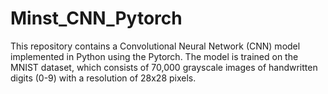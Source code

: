# Minst_CNN_Pytorch
This repository contains a Convolutional Neural Network (CNN) model implemented in Python using the Pytorch. The model is trained on the MNIST dataset, which consists of 70,000 grayscale images of handwritten digits (0-9) with a resolution of 28x28 pixels. 

